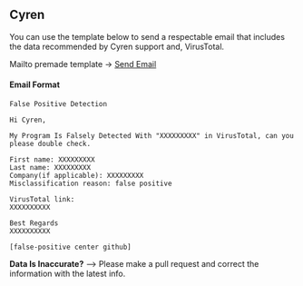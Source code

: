 ## Cyren

You can use the template below to send a respectable email that includes the data recommended by Cyren support and, VirusTotal.

Mailto premade template -> [Send Email](mailto:support@cyren.com?subject=False%20Positive%20Detection&body=Hi%20Cyren%2C%0A%0AMy%20Program%20Is%20Falsely%20Detected%20With%20%22XXXXXXXXX%22%20in%20VirusTotal%2C%20can%20you%20please%20double%20check.%0A%0AFirst%20name%3A%20XXXXXXXXX%0ALast%20name%3A%20XXXXXXXXX%0ACompany(if%20applicable)%3A%20XXXXXXXXX%0AMisclassification%20reason%3A%20false%20positive%0A%0AVirusTotal%20link%3A%20%0AXXXXXXXXXX%0A%0ABest%20Regards%0AXXXXXXXXXX%0A%0A%5Bfalse-positive%20center%20github%5D)

#### Email Format
```
False Positive Detection
```
```
Hi Cyren,

My Program Is Falsely Detected With "XXXXXXXXX" in VirusTotal, can you please double check.

First name: XXXXXXXXX
Last name: XXXXXXXXX
Company(if applicable): XXXXXXXXX
Misclassification reason: false positive

VirusTotal link: 
XXXXXXXXXX

Best Regards
XXXXXXXXXX

[false-positive center github]
```


**Data Is Inaccurate?** --> Please make a pull request and correct the information with the latest info.
